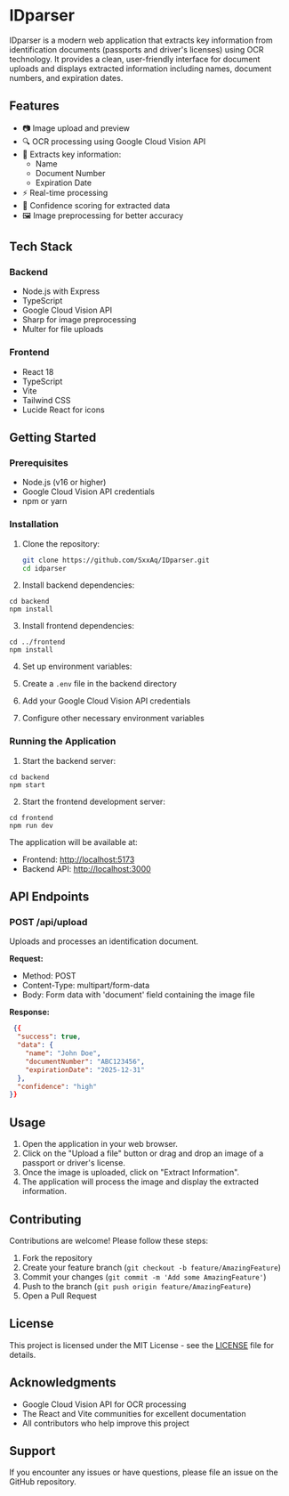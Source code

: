 # IDparser

IDparser is a modern web application that extracts key information from identification documents (passports and driver's licenses) using OCR technology. It provides a clean, user-friendly interface for document uploads and displays extracted information including names, document numbers, and expiration dates.

## Features

- 📷 Image upload and preview
- 🔍 OCR processing using Google Cloud Vision API
- 📝 Extracts key information:
  - Name
  - Document Number
  - Expiration Date
- ⚡ Real-time processing
- 🎯 Confidence scoring for extracted data
- 🖼️ Image preprocessing for better accuracy

## Tech Stack

### Backend
- Node.js with Express
- TypeScript
- Google Cloud Vision API
- Sharp for image preprocessing
- Multer for file uploads

### Frontend
- React 18
- TypeScript
- Vite
- Tailwind CSS
- Lucide React for icons

## Getting Started

### Prerequisites

- Node.js (v16 or higher)
- Google Cloud Vision API credentials
- npm or yarn

### Installation

1. Clone the repository:
   ```bash
   git clone https://github.com/SxxAq/IDparser.git
   cd idparser

2. Install backend dependencies:

```shellscript
cd backend
npm install

```


3. Install frontend dependencies:

```shellscript
cd ../frontend
npm install

```


4. Set up environment variables:

1. Create a `.env` file in the backend directory
2. Add your Google Cloud Vision API credentials
3. Configure other necessary environment variables



### Running the Application

1. Start the backend server:

```shellscript
cd backend
npm start

```


2. Start the frontend development server:

```shellscript
cd frontend
npm run dev

```

The application will be available at:

- Frontend: [http://localhost:5173](http://localhost:5173)
- Backend API: [http://localhost:3000](http://localhost:3000)


## API Endpoints

### POST /api/upload

Uploads and processes an identification document.

**Request:**

- Method: POST
- Content-Type: multipart/form-data
- Body: Form data with 'document' field containing the image file


**Response:**

```json
 {{
  "success": true,
  "data": {
    "name": "John Doe",
    "documentNumber": "ABC123456",
    "expirationDate": "2025-12-31"
  },
  "confidence": "high"
}}

```

## Usage

1. Open the application in your web browser.
2. Click on the "Upload a file" button or drag and drop an image of a passport or driver's license.
3. Once the image is uploaded, click on "Extract Information".
4. The application will process the image and display the extracted information.


## Contributing

Contributions are welcome! Please follow these steps:

1. Fork the repository
2. Create your feature branch (`git checkout -b feature/AmazingFeature`)
3. Commit your changes (`git commit -m 'Add some AmazingFeature'`)
4. Push to the branch (`git push origin feature/AmazingFeature`)
5. Open a Pull Request


## License

This project is licensed under the MIT License - see the [LICENSE](LICENSE) file for details.

## Acknowledgments

- Google Cloud Vision API for OCR processing
- The React and Vite communities for excellent documentation
- All contributors who help improve this project


## Support

If you encounter any issues or have questions, please file an issue on the GitHub repository.


